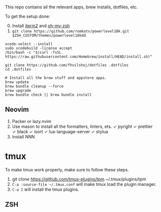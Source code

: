 This repo contains all the relevant apps, brew installs, dotfiles, etc.

To get the setup done:

0. Install [iterm2](https://iterm2.com/) and [oh-my-zsh](https://ohmyz.sh/#install)
1. `git clone https://github.com/romkatv/powerlevel10k.git $ZSH_CUSTOM/themes/powerlevel10kdd`

```
xcode-select --install
sudo xcodebuild -license accept
/bin/bash -c "$(curl -fsSL https://raw.githubusercontent.com/Homebrew/install/HEAD/install.sh)"

git clone https://github.com/fhvilshoj/dotfiles .dotfiles
cd .dotfiles

# Install all the brew stuff and appstore apps.
brew update
brew bundle cleanup --force
brew upgrade
brew bundle check || brew bundle install
```

## Neovim

1. Packer or lazy.nvim
2. Use mason to install all the formatters, linters, ets.
   ✓ pyright
   ✓ prettier
   ✓ black
   ✓ isort
   ✓ lua-language-server
   ✓ stylua
3. Install NNN

# tmux

To make tmux work properly, make sure to follow these steps.

1. git clone https://github.com/tmux-plugins/tpm ~/.tmux/plugins/tpm
2. `C-a :source-file ~/.tmux.conf` will make tmux load the plugin manager.
3. `C-a I` will install the tmux plugins.


## ZSH
